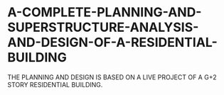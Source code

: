 # A-COMPLETE-PLANNING-AND-SUPERSTRUCTURE-ANALYSIS-AND-DESIGN-OF-A-RESIDENTIAL-BUILDING
THE  PLANNING AND DESIGN IS BASED ON A LIVE PROJECT OF A G+2 STORY RESIDENTIAL BUILDING.  
